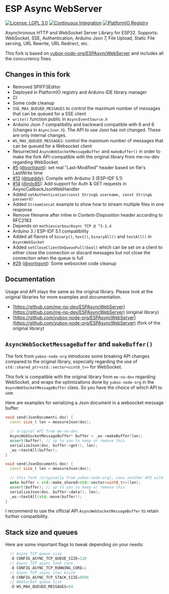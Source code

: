 # ESP Async WebServer

[![License: LGPL 3.0](https://img.shields.io/badge/License-LGPL%203.0-yellow.svg)](https://opensource.org/license/lgpl-3-0/)
[![Continuous Integration](https://github.com/mathieucarbou/ESPAsyncWebServer/actions/workflows/ci.yml/badge.svg)](https://github.com/mathieucarbou/ESPAsyncWebServer/actions/workflows/ci.yml)
[![PlatformIO Registry](https://badges.registry.platformio.org/packages/mathieucarbou/library/ESP%20Async%20WebServer.svg)](https://registry.platformio.org/libraries/mathieucarbou/ESP%20Async%20WebServer)

Asynchronous HTTP and WebSocket Server Library for ESP32.
Supports: WebSocket, SSE, Authentication, Arduino Json 7, File Upload, Static File serving, URL Rewrite, URL Redirect, etc.

This fork is based on [yubox-node-org/ESPAsyncWebServer](https://github.com/yubox-node-org/ESPAsyncWebServer) and includes all the concurrency fixes.

## Changes in this fork

- Removed SPIFFSEditor
- Deployed in PlatformIO registry and Arduino IDE library manager
- CI
- Some code cleanup
- `SSE_MAX_QUEUED_MESSAGES` to control the maximum number of messages that can be queued for a SSE client
- `write()` function public in `AsyncEventSource.h`
- Arduino Json 7 compatibility and backward compatible with 6 and 6 (changes in `AsyncJson.h`). The API to use Json has not changed. These are only internal changes.
- `WS_MAX_QUEUED_MESSAGES`: control the maximum number of messages that can be queued for a Websocket client
- Resurrected `AsyncWebSocketMessageBuffer` and `makeBuffer()` in order to make the fork API-compatible with the original library from me-no-dev regarding WebSocket.
- [#5](https://github.com/mathieucarbou/ESPAsyncWebServer/pull/5) ([@vortigont](https://github.com/vortigont)): set real "Last-Modified" header based on file's LastWrite time
- [#13](https://github.com/mathieucarbou/ESPAsyncWebServer/pull/13) ([@tueddy](https://github.com/tueddy)): Compile with Arduino 3 (ESP-IDF 5.1)
- [#14](https://github.com/mathieucarbou/ESPAsyncWebServer/pull/14) ([@nilo85](https://github.com/nilo85)): Add support for Auth & GET requests in AsyncCallbackJsonWebHandler
- Added `setAuthentication(const String& username, const String& password)`
- Added `StreamConcat` example to show how to stream multiple files in one response
- Remove filename after inline in Content-Disposition header according to RFC2183
- Depends on `mathieucarbou/Async TCP @ ^3.1.4`
- Arduino 3 / ESP-IDF 5.1 compatibility
- Added all flavors of `binary()`, `text()`, `binaryAll()` and `textAll()` in `AsyncWebSocket`
- Added `setCloseClientOnQueueFull(bool)` which can be set on a client to either close the connection or discard messages but not close the connection when the queue is full
- [#29](https://github.com/mathieucarbou/ESPAsyncWebServer/pull/29) ([@vortigont](https://github.com/vortigont)): Some websocket code cleanup

## Documentation

Usage and API stays the same as the original library.
Please look at the original libraries for more examples and documentation.

- [https://github.com/me-no-dev/ESPAsyncWebServer](https://github.com/me-no-dev/ESPAsyncWebServer) (original library)
- [https://github.com/yubox-node-org/ESPAsyncWebServer](https://github.com/yubox-node-org/ESPAsyncWebServer) (fork of the original library)

## `AsyncWebSocketMessageBuffer` and `makeBuffer()`

The fork from `yubox-node-org` introduces some breaking API changes compared to the original library, especially regarding the use of `std::shared_ptr<std::vector<uint8_t>>` for WebSocket.

This fork is compatible with the original library from `me-no-dev` regarding WebSocket, and wraps the optimizations done by `yubox-node-org` in the `AsyncWebSocketMessageBuffer` class.
So you have the choice of which API to use.

Here are examples for serializing a Json document in a websocket message buffer:

```cpp
void send(JsonDocument& doc) {
  const size_t len = measureJson(doc);

  // original API from me-no-dev
  AsyncWebSocketMessageBuffer* buffer = _ws->makeBuffer(len);
  assert(buffer); // up to you to keep or remove this
  serializeJson(doc, buffer->get(), len);
  _ws->textAll(buffer);
}
```

```cpp
void send(JsonDocument& doc) {
  const size_t len = measureJson(doc);

  // this fork (originally from yubox-node-org), uses another API with shared pointer
  auto buffer = std::make_shared<std::vector<uint8_t>>(len);
  assert(buffer); // up to you to keep or remove this
  serializeJson(doc, buffer->data(), len);
  _ws->textAll(std::move(buffer));
}
```

I recommend to use the official API `AsyncWebSocketMessageBuffer` to retain further compatibility.

## Stack size and queues

Here are some important flags to tweak depending on your needs:

```cpp
  // Async TCP queue size
  -D CONFIG_ASYNC_TCP_QUEUE_SIZE=128
  // Async TCP async task core
  -D CONFIG_ASYNC_TCP_RUNNING_CORE=1
  // Async TCP async stac ksize
  -D CONFIG_ASYNC_TCP_STACK_SIZE=8096
  // WebSocket queue size
  -D WS_MAX_QUEUED_MESSAGES=64
```
